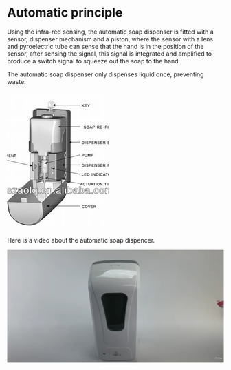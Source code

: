 # Automatic principle

Using the infra-red sensing, the automatic soap dispenser is fitted with a sensor, dispenser mechanism and a piston, where the sensor with a lens and pyroelectric tube can sense that the hand is in the position of the sensor, after sensing the signal, this signal is integrated and amplified to produce a switch signal to squeeze out the soap to the hand.

The automatic soap dispenser only dispenses liquid once, preventing waste.

![avatar logo:center:](./../../static/img/fluid/%E8%87%AA%E5%8A%A8%E5%8E%9F%E7%90%86.jpg)

Here is a video about the automatic soap dispencer.

[![avatar logo:center:](./../../static/img/fluid/v2.png)](https://www.youtube.com/watch?v=SNAoRt9aMSA)
